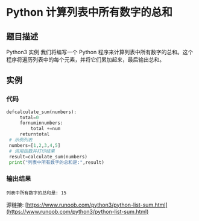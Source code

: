 # Python 计算列表中所有数字的总和

## 题目描述
Python3 实例
我们将编写一个 Python 程序来计算列表中所有数字的总和。这个程序将遍历列表中的每个元素，并将它们累加起来，最后输出总和。

## 实例
### 代码
```python
defcalculate_sum(numbers):
     total=0
     fornuminnumbers:
         total +=num
     returntotal
 # 示例列表
 numbers=[1,2,3,4,5]
 # 调用函数并打印结果
 result=calculate_sum(numbers)
 print("列表中所有数字的总和是:",result)
```
### 输出结果
```
列表中所有数字的总和是: 15
```
源链接: [https://www.runoob.com/python3/python-list-sum.html](https://www.runoob.com/python3/python-list-sum.html)